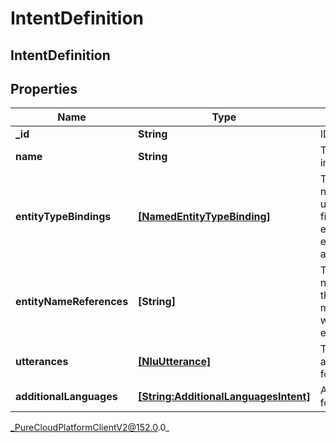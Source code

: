 # IntentDefinition

## IntentDefinition

## Properties

|Name | Type | Description | Notes|
|------------ | ------------- | ------------- | -------------|
| **_id** | **String** | ID of the intent. | [optional] |
| **name** | **String** | The name of the intent. | |
| **entityTypeBindings** | [**[NamedEntityTypeBinding]**](NamedEntityTypeBinding) | The bindings for the named entity types used in this intent.This field is mutually exclusive with entityNameReferences and entities | [optional] |
| **entityNameReferences** | **[String]** | The references for the named entity used in this intent.This field is mutually exclusive with entityTypeBindings | [optional] |
| **utterances** | [**[NluUtterance]**](NluUtterance) | The utterances that act as training phrases for the intent. | |
| **additionalLanguages** | [**[String:AdditionalLanguagesIntent]**](AdditionalLanguagesIntent) | Additional languages for intents | [optional] |



_PureCloudPlatformClientV2@152.0.0_
